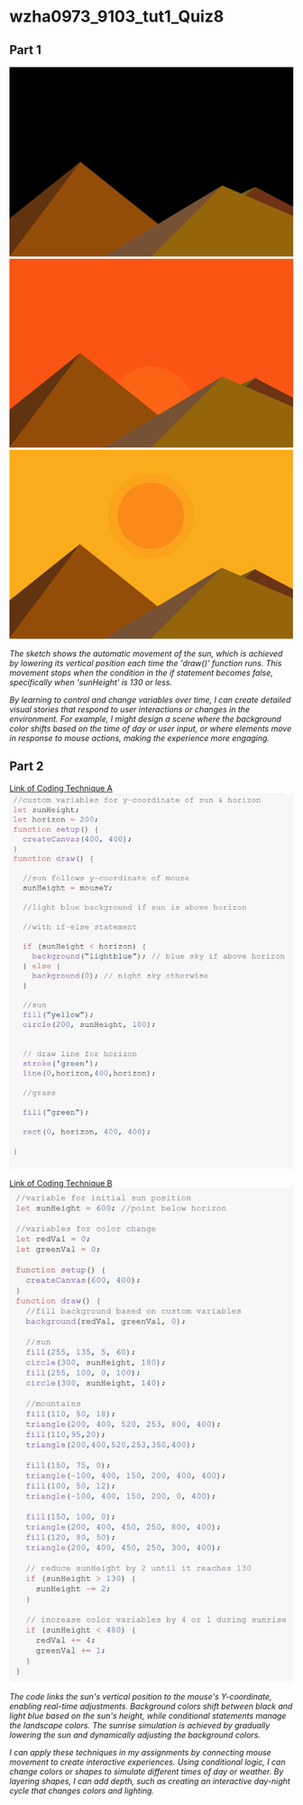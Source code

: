 # wzha0973_9103_tut1_Quiz8

## Part 1

![Before the sun rises](readmeImages/pic1.png)
![The sun is rising](readmeImages/pic2.png)
![After sun-up](readmeImages/pic3.png)

*The sketch shows the automatic movement of the sun, which is achieved by lowering its vertical position each time the 'draw()' function runs. This movement stops when the condition in the if statement becomes false, specifically when 'sunHeight' is 130 or less.*


*By learning to control and change variables over time, I can create detailed visual stories that respond to user interactions or changes in the environment. For example, I might design a scene where the background color shifts based on the time of day or user input, or where elements move in response to mouse actions, making the experience more engaging.*

## Part 2

[Link of Coding Technique A](https://editor.p5js.org/gbenedis@gmail.com/sketches/nNVmHVf5m/)
![coding A](readmeImages/coding1.png)

[Link of Coding Technique B](https://editor.p5js.org/gbenedis@gmail.com/sketches/IHAcGOxNz/)
![coding B](readmeImages/coding2.png)

*The code links the sun's vertical position to the mouse's Y-coordinate, enabling real-time adjustments. Background colors shift between black and light blue based on the sun's height, while conditional statements manage the landscape colors. The sunrise simulation is achieved by gradually lowering the sun and dynamically adjusting the background colors.*


*I can apply these techniques in my assignments by connecting mouse movement to create interactive experiences. Using conditional logic, I can change colors or shapes to simulate different times of day or weather. By layering shapes, I can add depth, such as creating an interactive day-night cycle that changes colors and lighting.*